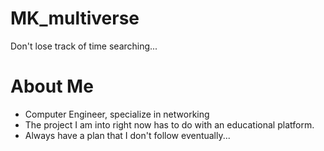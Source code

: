 # MK_multiverse
Don't lose track of time searching... 
<!DOCTYPE html>
<html lang="en">
<head>
    <meta charset="UTF-8">
    <meta name="viewport" content="width=device-width, initial-scale=1.0">
</head>
<body>
    <h1>About Me</h1>
    <ul>
        <li>Computer Engineer, specialize in networking</li>
        <li>The project I am into right now has to do with an educational platform. </li>
        <li> Always have a plan that I don't follow eventually... </li>
    </ul>
</body>
</html>

